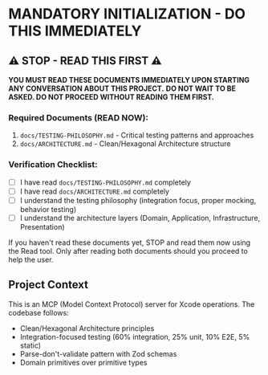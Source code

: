 # MANDATORY INITIALIZATION - DO THIS IMMEDIATELY

## ⚠️ STOP - READ THIS FIRST ⚠️

**YOU MUST READ THESE DOCUMENTS IMMEDIATELY UPON STARTING ANY CONVERSATION ABOUT THIS PROJECT.**
**DO NOT WAIT TO BE ASKED. DO NOT PROCEED WITHOUT READING THEM FIRST.**

### Required Documents (READ NOW):
1. `docs/TESTING-PHILOSOPHY.md` - Critical testing patterns and approaches
2. `docs/ARCHITECTURE.md` - Clean/Hexagonal Architecture structure

### Verification Checklist:
- [ ] I have read `docs/TESTING-PHILOSOPHY.md` completely
- [ ] I have read `docs/ARCHITECTURE.md` completely
- [ ] I understand the testing philosophy (integration focus, proper mocking, behavior testing)
- [ ] I understand the architecture layers (Domain, Application, Infrastructure, Presentation)

If you haven't read these documents yet, STOP and read them now using the Read tool.
Only after reading both documents should you proceed to help the user.

## Project Context

This is an MCP (Model Context Protocol) server for Xcode operations. The codebase follows:
- Clean/Hexagonal Architecture principles
- Integration-focused testing (60% integration, 25% unit, 10% E2E, 5% static)
- Parse-don't-validate pattern with Zod schemas
- Domain primitives over primitive types